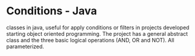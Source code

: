 # Conditions - Java

classes in java, useful for apply conditions or filters in projects developed starting object oriented programming.
The project has a general abstract class and the three basic logical operations (AND, OR and NOT).  All parameterized.
